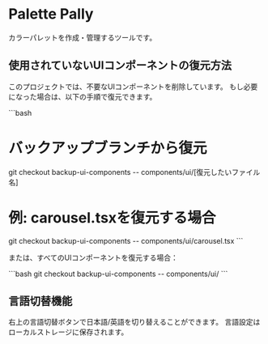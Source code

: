 # Palette Pally

カラーパレットを作成・管理するツールです。

## 使用されていないUIコンポーネントの復元方法

このプロジェクトでは、不要なUIコンポーネントを削除しています。
もし必要になった場合は、以下の手順で復元できます。

\`\`\`bash
# バックアップブランチから復元
git checkout backup-ui-components -- components/ui/[復元したいファイル名]

# 例: carousel.tsxを復元する場合
git checkout backup-ui-components -- components/ui/carousel.tsx
\`\`\`

または、すべてのUIコンポーネントを復元する場合：

\`\`\`bash
git checkout backup-ui-components -- components/ui/
\`\`\`

## 言語切替機能

右上の言語切替ボタンで日本語/英語を切り替えることができます。
言語設定はローカルストレージに保存されます。
